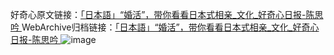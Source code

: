 好奇心原文链接：[「日本語」“婚活”，带你看看日本式相亲_文化_好奇心日报-陈思吟 ](https://www.qdaily.com/articles/8278.html)
WebArchive归档链接：[「日本語」“婚活”，带你看看日本式相亲_文化_好奇心日报-陈思吟 ](http://web.archive.org/web/20190623152457/https://www.qdaily.com/articles/8278.html)
![image](http://ww3.sinaimg.cn/large/007d5XDply1g3vbku4afpj30u033ue81)